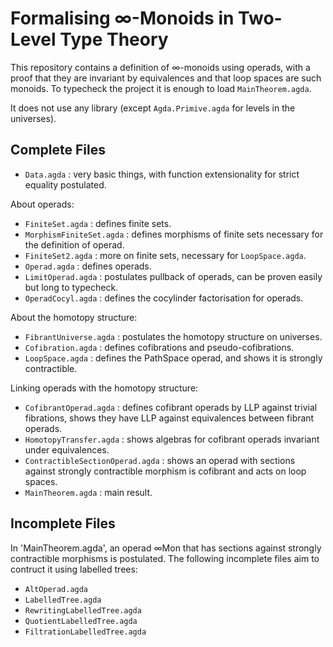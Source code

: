 # Formalising ∞-Monoids in Two-Level Type Theory 

This repository contains a definition of ∞-monoids using operads, with a proof that they are invariant by equivalences and that loop spaces are such monoids. To typecheck the project it is enough to load `MainTheorem.agda`.

It does not use any library (except `Agda.Primive.agda` for levels in the universes).


## Complete Files

- `Data.agda` : very basic things, with function extensionality for strict equality postulated.

About operads:

- `FiniteSet.agda` : defines finite sets.
- `MorphismFiniteSet.agda` : defines morphisms of finite sets necessary for the definition of operad.
- `FiniteSet2.agda` : more on finite sets, necessary for `LoopSpace.agda`.
- `Operad.agda` : defines operads.
- `LimitOperad.agda` : postulates pullback of operads, can be proven easily but long to typecheck.
- `OperadCocyl.agda` : defines the cocylinder factorisation for operads.

About the homotopy structure:

- `FibrantUniverse.agda` : postulates the homotopy structure on universes.
- `Cofibration.agda` : defines cofibrations and pseudo-cofibrations.
- `LoopSpace.agda` : defines the PathSpace operad, and shows it is strongly contractible.

Linking operads with the homotopy structure:

- `CofibrantOperad.agda` : defines cofibrant operads by LLP against trivial fibrations, shows they have LLP against equivalences between fibrant operads.
- `HomotopyTransfer.agda` : shows algebras for cofibrant operads invariant under equivalences.
- `ContractibleSectionOperad.agda` : shows an operad with sections against strongly contractible morphism is cofibrant and acts on loop spaces.
- `MainTheorem.agda` : main result.



## Incomplete Files

In 'MainTheorem.agda', an operad ∞Mon that has sections against strongly contractible morphisms is postulated. The following incomplete files aim to contruct it using labelled trees:

- `AltOperad.agda`
- `LabelledTree.agda`
- `RewritingLabelledTree.agda` 
- `QuotientLabelledTree.agda`
- `FiltrationLabelledTree.agda`

